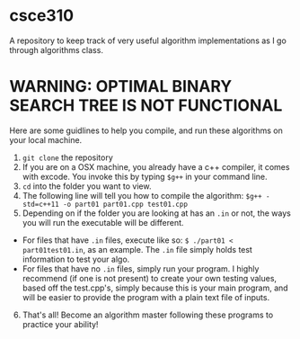 # csce310
A repository to keep track of very useful algorithm implementations as I go through algorithms class. 

# WARNING: OPTIMAL BINARY SEARCH TREE IS NOT FUNCTIONAL

Here are some guidlines to help you compile, and run these algorithms on your local machine. 

1. `git clone` the repository
2. If you are on a OSX machine, you already have a c++ compiler, it comes with excode. You invoke this by typing `$g++` in your command line.
3. `cd` into the folder you want to view. 
4. The following line will tell you how to compile the algorithm: `$g++ -std=c++11 -o part01 part01.cpp test01.cpp`
5. Depending on if the folder you are looking at has an `.in` or not, the ways you will run the executable will be different.
  - For files that have `.in` files, execute like so: `$ ./part01 < part01test01.in`, as an example. The `.in` file simply holds test information to test your algo. 
  - For files that have no `.in` files, simply run your program. I highly recommend (if one is not present) to create your own testing values, based off the test.cpp's, simply because this is your main program, and will be easier to provide the program with a plain text file of inputs. 
6. That's all! Become an algorithm master following these programs to practice your ability!
